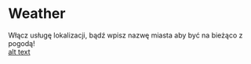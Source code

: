 # Weather
Włącz usługę lokalizacji, bądź wpisz nazwę miasta aby być na bieżąco z pogodą!
<br/>
[alt text](https://github.com/nemsik/Weather/blob/master/weather.png)
